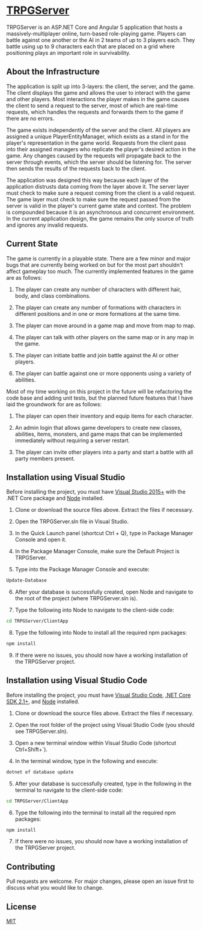 # [TRPGServer](https://game.keiththor.com)

TRPGServer is an ASP.NET Core and Angular 5 application that hosts a massively-multiplayer online, turn-based role-playing game. Players can battle against one another or the AI in 2 teams of up to 3 players each. They battle using up to 9 characters each that are placed on a grid where positioning plays an important role in survivability.

## About the Infrastructure

The application is split up into 3-layers: the client, the server, and the game. The client displays the game and allows the user to interact with the game and other players. Most interactions the player makes in the game causes the client to send a request to the server, most of which are real-time requests, which handles the requests and forwards them to the game if there are no errors. 

The game exists independently of the server and the client. All players are assigned a unique PlayerEntityManager, which exists as a stand in for the player's representation in the game world. Requests from the client pass into their assigned managers who replicate the player's desired action in the game. Any changes caused by the requests will propagate back to the server through events, which the server should be listening for. The server then sends the results of the requests back to the client.

The application was designed this way because each layer of the application distrusts data coming from the layer above it. The server layer must check to make sure a request coming from the client is a valid request. The game layer must check to make sure the request passed from the server is valid in the player's current game state and context. The problem is compounded because it is an asynchronous and concurrent environment. In the current application design, the game remains the only source of truth and ignores any invalid requests.

## Current State

The game is currently in a playable state. There are a few minor and major bugs that are currently being worked on but for the most part shouldn't affect gameplay too much. The currently implemented features in the game are as follows:

1. The player can create any number of characters with different hair, body, and class combinations.

2. The player can create any number of formations with characters in different positions and in one or more formations at the same time.

3. The player can move around in a game map and move from map to map.

4. The player can talk with other players on the same map or in any map in the game.

5. The player can initiate battle and join battle against the AI or other players.

6. The player can battle against one or more opponents using a variety of abilities.

Most of my time working on this project in the future will be refactoring the code base and adding unit tests, but the planned future features that I have laid the groundwork for are as follows:

1. The player can open their inventory and equip items for each character.

2. An admin login that allows game developers to create new classes, abilities, items, monsters, and game maps that can be implemented immediately without requiring a server restart.

3. The player can invite other players into a party and start a battle with all party members present.

## Installation using Visual Studio

Before installing the project, you must have [Visual Studio 2015+](https://visualstudio.microsoft.com/downloads/) with the .NET Core package and [Node](https://nodejs.org/en/download/) installed.

1. Clone or download the source files above. Extract the files if necessary.

2. Open the TRPGServer.sln file in Visual Studio.

3. In the Quick Launch panel (shortcut Ctrl + Q), type in Package Manager Console and open it.

4. In the Package Manager Console, make sure the Default Project is TRPGServer.

5. Type into the Package Manager Console and execute:
```bash
Update-Database
```

6. After your database is successfully created, open Node and navigate to the root of the project (where TRPGServer.sln is).

7. Type the following into Node to navigate to the client-side code:
```bash
cd TRPGServer/ClientApp
```

8. Type the following into Node to install all the required npm packages:
```bash
npm install
```

9. If there were no issues, you should now have a working installation of the TRPGServer project.

## Installation using Visual Studio Code

Before installing the project, you must have [Visual Studio Code](https://visualstudio.microsoft.com/downloads/), [.NET Core SDK 2.1+](https://dotnet.microsoft.com/download), and [Node](https://nodejs.org/en/download/) installed.

1. Clone or download the source files above. Extract the files if necessary.

2. Open the root folder of the project using Visual Studio Code (you should see TRPGServer.sln).

3. Open a new terminal window within Visual Studio Code (shortcut Ctrl+Shift+`).

4. In the terminal window, type in the following and execute:
```bash
dotnet ef database update
```

5. After your database is successfully created, type in the following in the terminal to navigate to the client-side code:
```bash
cd TRPGServer/ClientApp
```

6. Type the following into the terminal to install all the required npm packages:
```bash
npm install
```

7. If there were no issues, you should now have a working installation of the TRPGServer project.

## Contributing
Pull requests are welcome. For major changes, please open an issue first to discuss what you would like to change.

## License
[MIT](https://choosealicense.com/licenses/mit/)
